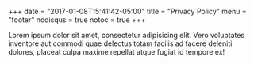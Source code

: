 +++
date = "2017-01-08T15:41:42-05:00"
title = "Privacy Policy"
menu = "footer"
nodisqus = true
notoc = true
+++

Lorem ipsum dolor sit amet, consectetur adipisicing elit. Vero voluptates inventore aut commodi quae delectus totam facilis ad facere deleniti dolores, placeat culpa maxime repellat atque fugiat id tempore ex!


